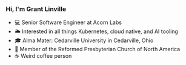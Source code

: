 ### Hi, I'm Grant Linville

- 💻 Senior Software Engineer at Acorn Labs
- 🌥️ Interested in all things Kubernetes, cloud native, and AI tooling
- 🎓 Alma Mater: Cedarville University in Cedarville, Ohio
- 📖 Member of the Reformed Presbyterian Church of North America
- ☕️ Weird coffee person
